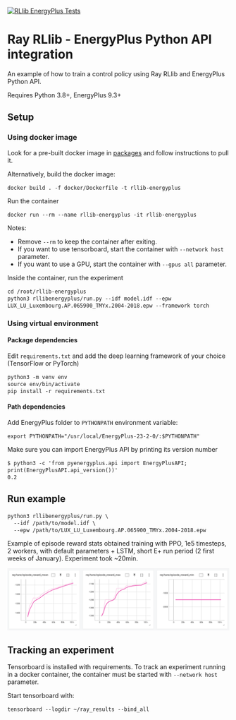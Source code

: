 [![RLlib EnergyPlus Tests](https://github.com/airboxlab/rllib-energyplus/actions/workflows/tests.yml/badge.svg)](https://github.com/airboxlab/rllib-energyplus/actions/workflows/tests.yml)

# Ray RLlib - EnergyPlus Python API integration

An example of how to train a control policy using Ray RLlib and EnergyPlus Python API.

Requires Python 3.8+, EnergyPlus 9.3+

## Setup

### Using docker image

Look for a pre-built docker image in [packages](https://github.com/airboxlab/rllib-energyplus/pkgs/container/rllib-energyplus) and follow instructions to pull it.

Alternatively, build the docker image:

```shell
docker build . -f docker/Dockerfile -t rllib-energyplus
```

Run the container

```shell
docker run --rm --name rllib-energyplus -it rllib-energyplus
```

Notes:
- Remove `--rm` to keep the container after exiting.
- If you want to use tensorboard, start the container with `--network host` parameter.
- If you want to use a GPU, start the container with `--gpus all` parameter.

Inside the container, run the experiment

```shell
cd /root/rllib-energyplus
python3 rllibenergyplus/run.py --idf model.idf --epw LUX_LU_Luxembourg.AP.065900_TMYx.2004-2018.epw --framework torch
```

### Using virtual environment

#### Package dependencies

Edit `requirements.txt` and add the deep learning framework of your choice (TensorFlow or PyTorch)

```shell
python3 -m venv env
source env/bin/activate
pip install -r requirements.txt
```

#### Path dependencies

Add EnergyPlus folder to `PYTHONPATH` environment variable:

```shell
export PYTHONPATH="/usr/local/EnergyPlus-23-2-0/:$PYTHONPATH"
```

Make sure you can import EnergyPlus API by printing its version number

```shell
$ python3 -c 'from pyenergyplus.api import EnergyPlusAPI; print(EnergyPlusAPI.api_version())'
0.2
```

## Run example

```shell
python3 rllibenergyplus/run.py \
  --idf /path/to/model.idf \
  --epw /path/to/LUX_LU_Luxembourg.AP.065900_TMYx.2004-2018.epw
```

Example of episode reward stats obtained training with PPO, 1e5 timesteps, 2 workers, with default parameters + LSTM, short E+ run period (2 first weeks of January). 
Experiment took ~20min.

![PPO stats](images/ppo_untuned.png "PPO training - Single AHU model")

## Tracking an experiment

Tensorboard is installed with requirements. 
To track an experiment running in a docker container, the container must be started with `--network host` parameter. 

Start tensorboard with:

```shell
tensorboard --logdir ~/ray_results --bind_all
```
